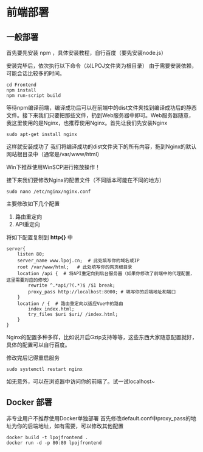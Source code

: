 # 前端部署

## 一般部署

首先要先安装 npm ，具体安装教程，自行百度（要先安装node.js）

安装完毕后，依次执行以下命令（以LPOJ文件夹为根目录）
由于需要安装依赖，可能会话比较多的时间。

```
cd Frontend
npm install
npm run-script build
```

等待npm编译前端，编译成功后可以在前端中的dist文件夹找到编译成功后的静态文件。接下来我们只要把那些文件，扔到Web服务器中即可。Web服务器随意，我这里使用的是Nginx，也推荐使用Nginx。首先让我们先安装Nginx

```
sudo apt-get install nginx
```
这样就安装成功了
我们将编译成功的dist文件夹下的所有内容，拖到Nginx的默认网站根目录中（通常是/var/www/html）

Win下推荐使用WinSCP进行拖放操作！

接下来我们要修改Nginx的配置文件（不同版本可能在不同的地方）
```
sudo nano /etc/nginx/nginx.conf
```

主要修改如下几个配置

1. 路由重定向
2. API重定向


将如下配置复制到 **http{}** 中
```
server{
    listen 80;
    server_name www.lpoj.cn;  # 此处填写你的域名或IP
    root /var/www/html;   # 此处填写你的网页根目录
    location /api {  # 将API重定向到后台服务器（如果你修改了前端中的代理配置，这里需要对应的修改）
        rewrite ^.*api/?(.*)$ /$1 break;
        proxy_pass http://localhost:8000; # 填写你的后端地址和端口
    }
    location / {  # 路由重定向以适应Vue中的路由
        index index.html;
        try_files $uri $uri/ /index.html;
    }
}
```

Nginx的配置多种多样，比如说开启Gzip支持等等，这些东西大家随意配置就好，具体的配置可以自行百度。

修改完后记得重启服务
```
sudo systemctl restart nginx
```

如无意外，可以在浏览器中访问你的前端了。试一试localhost~

## Docker 部署

非专业用户不推荐使用Docker单独部署
首先修改default.conf中proxy_pass的地址为你的后端地址，如有需要，可以修改其他配置

```
docker build -t lpojfrontend .
docker run -d -p 80:80 lpojfrontend
```